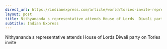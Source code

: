 ```yaml
---
direct_url: https://indianexpress.com/article/world/tories-invite-representative-fugitive-hindu-godman-nithyanandas-criticism-8320638/
layout: post
title: Nithyananda s representative attends House of Lords  Diwali party on Tories invite
subtitle: Indian Express
---
```


Nithyananda s representative attends House of Lords  Diwali party on Tories invite